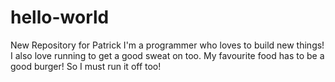 # hello-world
New Repository for Patrick
I'm a programmer who loves to build new things!
I also love running to get a good sweat on too. 
My favourite food has to be a good burger!
So I must run it off too!
